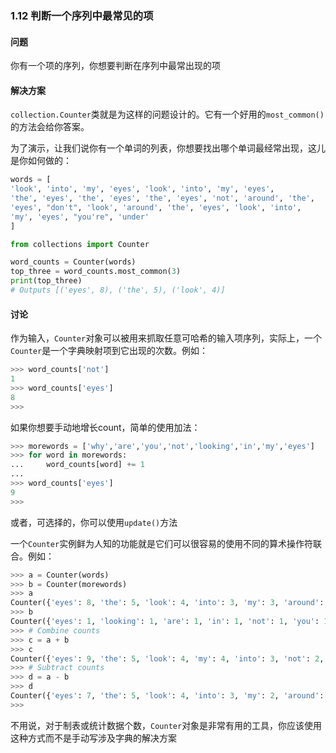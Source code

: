 ### 1.12 判断一个序列中最常见的项

#### 问题

你有一个项的序列，你想要判断在序列中最常出现的项

#### 解决方案

`collection.Counter`类就是为这样的问题设计的。它有一个好用的`most_common()`的方法会给你答案。

为了演示，让我们说你有一个单词的列表，你想要找出哪个单词最经常出现，这儿是你如何做的：

```python
words = [
'look', 'into', 'my', 'eyes', 'look', 'into', 'my', 'eyes',
'the', 'eyes', 'the', 'eyes', 'the', 'eyes', 'not', 'around', 'the',
'eyes', "don't", 'look', 'around', 'the', 'eyes', 'look', 'into',
'my', 'eyes', "you're", 'under'
]

from collections import Counter

word_counts = Counter(words)
top_three = word_counts.most_common(3)
print(top_three)
# Outputs [('eyes', 8), ('the', 5), ('look', 4)]
```

#### 讨论

作为输入，`Counter`对象可以被用来抓取任意可哈希的输入项序列，实际上，一个`Counter`是一个字典映射项到它出现的次数。例如：

```python
>>> word_counts['not']
1
>>> word_counts['eyes']
8
>>>
```

如果你想要手动地增长count，简单的使用加法：

```python
>>> morewords = ['why','are','you','not','looking','in','my','eyes']
>>> for word in morewords:
...		word_counts[word] += 1
...
>>> word_counts['eyes']
9
>>>
```

或者，可选择的，你可以使用`update()`方法

一个`Counter`实例鲜为人知的功能就是它们可以很容易的使用不同的算术操作符联合。例如：

```python
>>> a = Counter(words)
>>> b = Counter(morewords)
>>> a
Counter({'eyes': 8, 'the': 5, 'look': 4, 'into': 3, 'my': 3, 'around': 2,"you're": 1, "don't": 1, 'under': 1, 'not': 1})
>>> b
Counter({'eyes': 1, 'looking': 1, 'are': 1, 'in': 1, 'not': 1, 'you': 1,'my': 1, 'why': 1})
>>> # Combine counts
>>> c = a + b
>>> c
Counter({'eyes': 9, 'the': 5, 'look': 4, 'my': 4, 'into': 3, 'not': 2,'around': 2, "you're": 1, "don't": 1, 'in': 1,'why': 1,'looking': 1, 'are': 1, 'under': 1, 'you': 1})
>>> # Subtract counts
>>> d = a - b
>>> d
Counter({'eyes': 7, 'the': 5, 'look': 4, 'into': 3, 'my': 2, 'around': 2,"you're": 1, "don't": 1, 'under': 1})
>>>
```

不用说，对于制表或统计数据个数，`Counter`对象是非常有用的工具，你应该使用这种方式而不是手动写涉及字典的解决方案